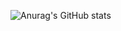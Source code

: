 <!-- [![Anurag's GitHub stats](https://github-readme-stats.vercel.app/api?username=vrushalrt)](https://github.com/anuraghazra/github-readme-stats) -->
![Anurag's GitHub stats](https://github-readme-stats.vercel.app/api?username=vrushalrt&show_icons=true&theme=radical)
